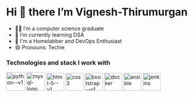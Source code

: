 #  Hi 👋 there I’m Vignesh-Thirumurgan
- 🧑‍💻 I’m a computer science graduate
- 🌱 I’m currently learning DSA
- 🧪 I'm a Homelabber and DevOps Enthusiast
- 😄 Pronouns: Techie

### Technologies and stack I work with
<img width="50" height="50" src="https://img.icons8.com/color/48/python--v1.png" alt="python--v1"/>   <img width="50" height="50" src="https://img.icons8.com/color/48/mysql-logo.png" 
alt="mysql-logo"/>  <img width="48" height="48" src="https://img.icons8.com/color/48/html-5--v1.png" alt="html-5--v1"/> <img width="48" height="48" src="https://img.icons8.com/color/48/css3.png" 
alt="css3"/> <img width="48" height="48" src="https://img.icons8.com/color/48/bootstrap--v1.png" alt="bootstrap--v1"/> <img width="48" height="48" src="https://img.icons8.com/fluency/48/docker.png" 
alt="docker"/> <img width="48" height="48" src="https://img.icons8.com/color/48/ansible.png" alt="ansible"/> <img width="48" height="48" src="https://img.icons8.com/color/48/jenkins.png" alt="jenkins"/>



<!---
Vignesh-Thirumurgan/Vignesh-Thirumurgan is a ✨ special ✨ repository because its `README.md` (this file) appears on your GitHub profile.
You can click the Preview link to take a look at your changes.
--->
